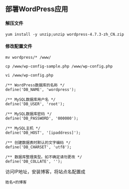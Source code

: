 ## 部署WordPress应用

#### 解压文件

```
yum install -y unzip;unzip wordpress-4.7.3-zh_CN.zip
```

#### 修改配置文件

```
mv wordpress/* /www/
```

```
cp /www/wp-config-sample.php /www/wp-config.php
```

```
vi /www/wp-config.php
```

```
/** WordPress数据库的名称 */
define('DB_NAME', 'wordpress');

/** MySQL数据库用户名 */
define('DB_USER', 'root');

/** MySQL数据库密码 */
define('DB_PASSWORD', '000000');

/** MySQL主机 */
define('DB_HOST', '[ipaddress]');

/** 创建数据表时默认的文字编码 */
define('DB_CHARSET', 'utf8');

/** 数据库整理类型。如不确定请勿更改 */
define('DB_COLLATE', '');
```

访问IP地址，安装博客，将站点名配置成

```
姓名+的博客
```



